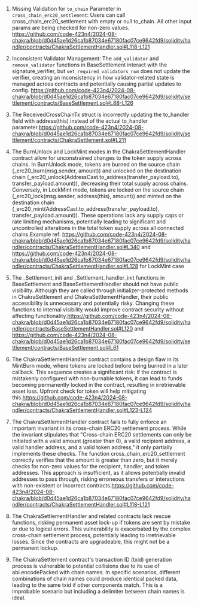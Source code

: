 1. Missing Validation for `to_chain` Parameter in `cross_chain_erc20_settlement`: Users can call cross_chain_erc20_settlement with empty or null to_chain. All other input params are being checked for non-zero values.
https://github.com/code-423n4/2024-08-chakra/blob/d0d45ae1d26ca1b87034e67180fac07ce9642fd9/solidity/handler/contracts/ChakraSettlementHandler.sol#L118-L121


2. Inconsistent Validator Management: The `add_validator` and `remove_validator` functions in BaseSettlement interact with the signature_verifier, but `set_required_validators_num` does not update the verifier, creating an inconsistency in how validator-related state is managed across contracts and potentially causing partial updates to config.
https://github.com/code-423n4/2024-08-chakra/blob/d0d45ae1d26ca1b87034e67180fac07ce9642fd9/solidity/settlement/contracts/BaseSettlement.sol#L88-L126


3. The ReceivedCrossChainTx struct is incorrectly updating the to_handler field with address(this) instead of the actual to_handler parameter.https://github.com/code-423n4/2024-08-chakra/blob/d0d45ae1d26ca1b87034e67180fac07ce9642fd9/solidity/settlement/contracts/ChakraSettlement.sol#L211


4. The BurnUnlock and LockMint modes in the ChakraSettlementHandler contract allow for unconstrained changes to the token supply across chains. In BurnUnlock mode, tokens are burned on the source chain (_erc20_burn(msg.sender, amount)) and unlocked on the destination chain (_erc20_unlock(AddressCast.to_address(transfer_payload.to), transfer_payload.amount)), decreasing their total supply across chains. Conversely, in LockMint mode, tokens are locked on the source chain (_erc20_lock(msg.sender, address(this), amount)) and minted on the destination chain (_erc20_mint(AddressCast.to_address(transfer_payload.to), transfer_payload.amount)). These operations lack any supply caps or rate limiting mechanisms, potentially leading to significant and uncontrolled alterations in the total token supply across all connected chains.Example ref: 
https://github.com/code-423n4/2024-08-chakra/blob/d0d45ae1d26ca1b87034e67180fac07ce9642fd9/solidity/handler/contracts/ChakraSettlementHandler.sol#L340 and https://github.com/code-423n4/2024-08-chakra/blob/d0d45ae1d26ca1b87034e67180fac07ce9642fd9/solidity/handler/contracts/ChakraSettlementHandler.sol#L128 for LockMint case

5. The _Settlement_init and _Settlement_handler_init functions in BaseSettlement and BaseSettlementHandler should not have public visibility. Although they are called through initializer-protected methods in ChakraSettlement and ChakraSettlementHandler, their public accessibility is unnecessary and potentially risky. Changing these functions to internal visibility would improve contract security without affecting functionality.https://github.com/code-423n4/2024-08-chakra/blob/d0d45ae1d26ca1b87034e67180fac07ce9642fd9/solidity/handler/contracts/BaseSettlementHandler.sol#L120 and https://github.com/code-423n4/2024-08-chakra/blob/d0d45ae1d26ca1b87034e67180fac07ce9642fd9/solidity/settlement/contracts/BaseSettlement.sol#L61


6. The ChakraSettlementHandler contract contains a design flaw in its MintBurn mode, where tokens are locked before being burned in a later callback. This sequence creates a significant risk: if the contract is mistakenly configured with non-burnable tokens, it can lead to funds becoming permanently locked in the contract, resulting in irretrievable asset loss. Upfront check for token will help mitigating this.https://github.com/code-423n4/2024-08-chakra/blob/d0d45ae1d26ca1b87034e67180fac07ce9642fd9/solidity/handler/contracts/ChakraSettlementHandler.sol#L123-L124

7. The ChakraSettlementHandler contract fails to fully enforce an important invariant in its cross-chain ERC20 settlement process. While the invariant stipulates that "Cross-chain ERC20 settlements can only be initiated with a valid amount (greater than 0), a valid recipient address, a valid handler address, and a valid token address," it only partially implements these checks. The function cross_chain_erc20_settlement correctly verifies that the amount is greater than zero, but it merely checks for non-zero values for the recipient, handler, and token addresses. This approach is insufficient, as it allows potentially invalid addresses to pass through, risking erroneous transfers or interactions with non-existent or incorrect contracts.https://github.com/code-423n4/2024-08-chakra/blob/d0d45ae1d26ca1b87034e67180fac07ce9642fd9/solidity/handler/contracts/ChakraSettlementHandler.sol#L118-L121

8. The ChakraSettlementHandler and related contracts lack rescue functions, risking permanent asset lock-up if tokens are sent by mistake or due to logical errors. This vulnerability is exacerbated by the complex cross-chain settlement process, potentially leading to irretrievable losses. Since the contracts are upgradeable, this might not be a permanent lockup.

9. The ChakraSettlement contract's transaction ID (txid) generation process is vulnerable to potential collisions due to its use of abi.encodePacked with chain names. In specific scenarios, different combinations of chain names could produce identical packed data, leading to the same txid if other components match. This is a improbable scenario but including a delimiter between chain names is ideal.